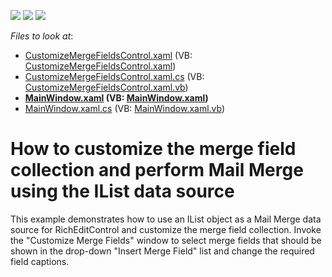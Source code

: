 <!-- default badges list -->
![](https://img.shields.io/endpoint?url=https://codecentral.devexpress.com/api/v1/VersionRange/128607549/21.1.5%2B)
[![](https://img.shields.io/badge/Open_in_DevExpress_Support_Center-FF7200?style=flat-square&logo=DevExpress&logoColor=white)](https://supportcenter.devexpress.com/ticket/details/T532297)
[![](https://img.shields.io/badge/📖_How_to_use_DevExpress_Examples-e9f6fc?style=flat-square)](https://docs.devexpress.com/GeneralInformation/403183)
<!-- default badges end -->
<!-- default file list -->
*Files to look at*:

* [CustomizeMergeFieldsControl.xaml](./CS/SimpleDataMerge/CustomizeMergeFieldsControl.xaml) (VB: [CustomizeMergeFieldsControl.xaml](./VB/SimpleDataMerge/CustomizeMergeFieldsControl.xaml))
* [CustomizeMergeFieldsControl.xaml.cs](./CS/SimpleDataMerge/CustomizeMergeFieldsControl.xaml.cs) (VB: [CustomizeMergeFieldsControl.xaml.vb](./VB/SimpleDataMerge/CustomizeMergeFieldsControl.xaml.vb))
* **[MainWindow.xaml](./CS/SimpleDataMerge/MainWindow.xaml) (VB: [MainWindow.xaml](./VB/SimpleDataMerge/MainWindow.xaml))**
* [MainWindow.xaml.cs](./CS/SimpleDataMerge/MainWindow.xaml.cs) (VB: [MainWindow.xaml.vb](./VB/SimpleDataMerge/MainWindow.xaml.vb))
<!-- default file list end -->
# How to customize the merge field collection and perform Mail Merge using the IList data source


<p>This example demonstrates how to use an IList object as a Mail Merge data source for RichEditControl and customize the merge field collection. Invoke the "Customize Merge Fields" window to select merge fields that should be shown in the drop-down "Insert Merge Field" list and change the required field captions.</p>

<br/>



